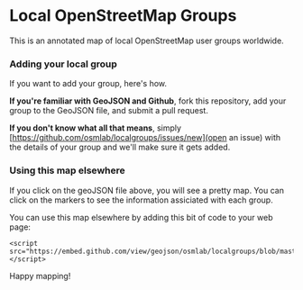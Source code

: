 Local OpenStreetMap Groups
===========

This is an annotated map of local OpenStreetMap user groups worldwide. 

### Adding your local group

If you want to add your group, here's how. 

**If you're familiar with GeoJSON and Github**, fork this repository, add your group to the GeoJSON file, and submit a pull request.

**If you don't know what all that means**, simply [https://github.com/osmlab/localgroups/issues/new](open an issue) with the details of your group and we'll make sure it gets added.

### Using this map elsewhere

If you click on the geoJSON file above, you will see a pretty map. You can click on the markers to see the information assiciated with each group.

You can use this map elsewhere by adding this bit of code to your web page:

    <script src="https://embed.github.com/view/geojson/osmlab/localgroups/blob/master/osmgroups.geojson"></script>
    
Happy mapping!
